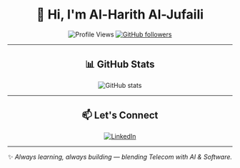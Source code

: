 <div align="center">

# 👋 Hi, I'm Al-Harith Al-Jufaili  

![Profile Views](https://komarev.com/ghpvc/?username=YOUR-USERNAME&color=blueviolet&style=flat-square)
[![GitHub followers](https://img.shields.io/github/followers/YOUR-USERNAME?label=Follow&style=social)](https://github.com/YOUR-USERNAME)

---

## 📊 GitHub Stats
<img src="https://github-readme-stats.vercel.app/api?username=Hjufaili&show_icons=true&rank_icon=github&theme=dark&border_radius=12" alt="GitHub stats" />

---

## 📫 Let's Connect
[![LinkedIn](https://img.shields.io/badge/LinkedIn-Profile-blue?style=for-the-badge&logo=linkedin&logoColor=white)](#)  

---

✨ *Always learning, always building — blending Telecom with AI & Software.*  

</div>
